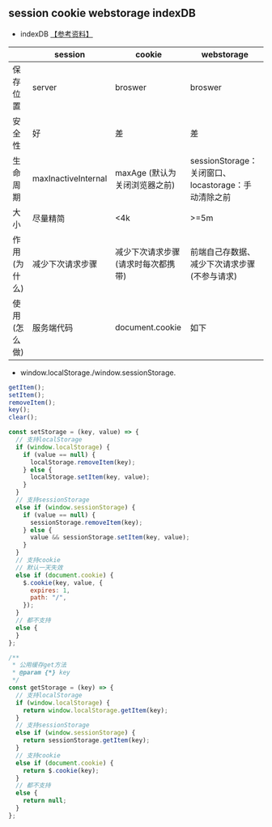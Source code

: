 <!--
 * @Author: 鱼小柔
 * @Date: 2020-11-15 11:19:45
 * @LastEditors: your name
 * @LastEditTime: 2021-03-28 22:38:42
 * @Description: file content
-->

## session cookie webstorage indexDB

- indexDB [【参考资料】](http://www.ruanyifeng.com/blog/2018/07/indexeddb.html)

|              | session             | cookie                             | webstorage                                          |
| ------------ | ------------------- | ---------------------------------- | --------------------------------------------------- |
| 保存位置     | server              | broswer                            | broswer                                             |
| 安全性       | 好                  | 差                                 | 差                                                  |
| 生命周期     | maxInactiveInternal | maxAge (默认为关闭浏览器之前)      | sessionStorage：关闭窗口、locastorage：手动清除之前 |
| 大小         | 尽量精简            | <4k                                | >=5m                                                |
| 作用(为什么) | 减少下次请求步骤    | 减少下次请求步骤(请求时每次都携带) | 前端自己存数据、减少下次请求步骤(不参与请求)        |
| 使用(怎么做) | 服务端代码          | document.cookie                    | 如下                                                |

- window.localStorage./window.sessionStorage.

```js
getItem();
setItem();
removeItem();
key();
clear();
```

```js
const setStorage = (key, value) => {
  // 支持localStorage
  if (window.localStorage) {
    if (value == null) {
      localStorage.removeItem(key);
    } else {
      localStorage.setItem(key, value);
    }
  }
  // 支持sessionStorage
  else if (window.sessionStorage) {
    if (value == null) {
      sessionStorage.removeItem(key);
    } else {
      value && sessionStorage.setItem(key, value);
    }
  }
  // 支持cookie
  // 默认一天失效
  else if (document.cookie) {
    $.cookie(key, value, {
      expires: 1,
      path: "/",
    });
  }
  // 都不支持
  else {
  }
};

/**
 * 公用缓存get方法
 * @param {*} key
 */
const getStorage = (key) => {
  // 支持localStorage
  if (window.localStorage) {
    return window.localStorage.getItem(key);
  }
  // 支持sessionStorage
  else if (window.sessionStorage) {
    return sessionStorage.getItem(key);
  }
  // 支持cookie
  else if (document.cookie) {
    return $.cookie(key);
  }
  // 都不支持
  else {
    return null;
  }
};
```
